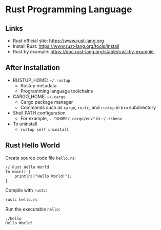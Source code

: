 # Rust Programming Language

## Links
* Rust official site: https://www.rust-lang.org
* Install Rust: https://www.rust-lang.org/tools/install
* Rust by example: https://doc.rust-lang.org/stable/rust-by-example

## After Installation
* RUSTUP_HOME: `~/.rustup`
  * Rustup metadata
  * Programming language toolchains
* CARGO_HOME: `~/.cargo`
  * Cargo package manager
  * Commands such as `cargo`, `rustc`, and `rustup` in `bin` subdirectory
* Shell PATH configuration
  * For example, `. "$HOME/.cargo/env"` in `~/.zshenv`
* To uninstall
  * `rustup self uninstall`

## Rust Hello World
Create source code file `hello.rs`:
```
// Rust Hello World
fn main() {
    println!("Hello World!");
}
```
Compile with `rustc`:
```
rustc hello.rs
```
Run the executable `hello`:
```
./hello
Hello World!
```